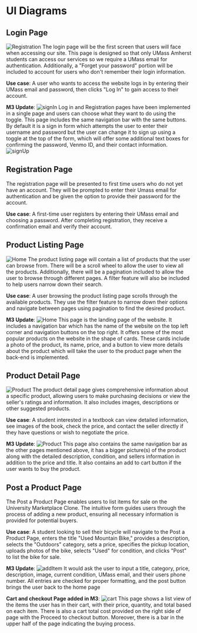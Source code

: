 # UI Diagrams

## Login Page

![Registration](https://github.com/mykaala/umassmarketplace/blob/e17bc11fdb9ef4d24fb3b20863cfdf21b327cb1f/team/m2/loginpage.png?raw=true)
The login page will be the first screen that users will face when accessing our site. This page is designed so that only UMass Amherst students can access our services so we require a UMass email for authentication. Additionally, a "Forget your password" portion will be included to account for users who don't remember their login information.

**Use case**: A user who wants to access the website logs in by entering their UMass email and password, then clicks "Log In" to gain access to their account.

**M3 Update**: 
![signIn](https://github.com/mykaala/umassmarketplace/blob/main/team/m2/signInM3.jpg)
Log in and Registration pages have been implemented in a single page and users can choose what they want to do using the toggle. This page includes the same navigation bar with the same buttons. By default it is a sign in form which attempts the user to enter their username and password but the user can change it to sign up using a toggle at the top of the form, which will offer some additional text boxes for confirming the password, Venmo ID, and their contact information.
![signUp](https://github.com/mykaala/umassmarketplace/blob/main/team/m2/signUpM3.jpg)


## Registration Page

The registration page will be presented to first time users who do not yet have an account. They will be prompted to enter their Umass email for authentication and be given the option to provide their password for the account.

**Use case**: A first-time user registers by entering their UMass email and choosing a password. After completing registration, they receive a confirmation email and verify their account.

## Product Listing Page

![Home](https://github.com/mykaala/umassmarketplace/blob/e17bc11fdb9ef4d24fb3b20863cfdf21b327cb1f/team/m2/homepage.png?raw=true)
The product listing page will contain a list of products that the user can browse from. There will be a scroll wheel to allow the user to view all the products. Additionally, there will be a pagination included to allow the user to browse through different pages. A filter feature will also be included to help users narrow down their search.

**Use case**: A user browsing the product listing page scrolls through the available products. They use the filter feature to narrow down their options and navigate between pages using pagination to find the desired product.

**M3 Update**: 
![Home](https://github.com/mykaala/umassmarketplace/blob/main/team/m2/homeM3.jpg)
This page is the landing page of the website. It includes a navigation bar which has the name of the website on the top left corner and navigation buttons on the top right. It offers some of the most popular products on the website in the shape of cards. These cards include a photo of the product, its name, price, and a button to view more details about the product which will take the user to the product page when the back-end is implemented.

## Product Detail Page

![Product](https://github.com/mykaala/umassmarketplace/blob/e17bc11fdb9ef4d24fb3b20863cfdf21b327cb1f/team/m2/product.png?raw=true)
The product detail page gives comprehensive information about a specific product, allowing users to make purchasing decisions or view the seller's ratings and information. It also includes images, descriptions or other suggested products.

**Use case**: A student interested in a textbook can view detailed information, see images of the book, check the price, and contact the seller directly if they have questions or wish to negotiate the price.

**M3 Update**: 
![Product](https://github.com/mykaala/umassmarketplace/blob/main/team/m2/productDetailsM3.jpg)
This page also contains the same navigation bar as the other pages mentioned above, it has a bigger picture(s) of the product along with the detailed description, condition, and sellers information in addition to the price and title. It also contains an add to cart button if the user wants to buy the product.

## Post a Product Page

The Post a Product Page enables users to list items for sale on the University Marketplace Clone. The intuitive form guides users through the process of adding a new product, ensuring all necessary information is provided for potential buyers.

**Use case**: A student looking to sell their bicycle will navigate to the Post a Product Page, enters the title "Used Mountain Bike," provides a description, selects the "Outdoors" category, sets a price, specifies the pickup location, uploads photos of the bike, selects "Used" for condition, and clicks "Post" to list the bike for sale.

**M3 Update**: 
![addItem](https://github.com/mykaala/umassmarketplace/blob/main/team/m2/postProductM3.jpg)
It would ask the user to input a title, category, price, description, image, current condition, UMass email, and their users phone number. All entries are checked for proper formatting, and the post button brings the user back to the home page

**Cart and checkout Page added in M3**:
![cart](https://github.com/mykaala/umassmarketplace/blob/main/team/m2/cart%26checkoutM3.jpg)
This page shows a list view of the items the user has in their cart, with their price, quantity, and total based on each item. There is also a cart total cost provided on the right side of page with the Proceed to checkout button. Moreover, there is a bar in the upper half of the page indicating the buying process.
